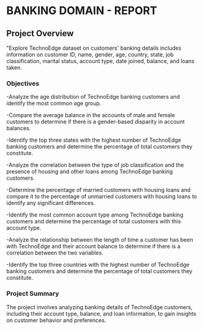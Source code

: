 # BANKING DOMAIN - REPORT

## Project Overview

"Explore TechnoEdge dataset on customers' banking details includes information on customer ID, name, gender, age, country, state, job classification, marital status, 
account type, date joined, balance, and loans taken.

### Objectives

-Analyze the age distribution of TechnoEdge banking customers and identify the most common age group.

-Compare the average balance in the accounts of male and female customers to determine if there is a gender-based disparity in account balances.

-Identify the top three states with the highest number of TechnoEdge banking customers and determine the percentage of total customers they constitute.

-Analyze the correlation between the type of job classification and the presence of housing and other loans among TechnoEdge banking customers.

-Determine the percentage of married customers with housing loans and compare it to the percentage of unmarried customers with housing loans to identify any significant differences.

-Identify the most common account type among TechnoEdge banking customers and determine the percentage of total customers with this account type.

-Analyze the relationship between the length of time a customer has been with TechnoEdge and their account balance to determine if there is a correlation between the two variables.

-Identify the top three countries with the highest number of TechnoEdge banking customers and determine the percentage of total customers they constitute.


### Project Summary

The project involves analyzing banking details of TechnoEdge customers, including their account type, balance, and loan information, to gain insights on 
customer behavior and preferences.
